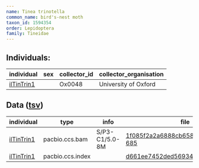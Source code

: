 ```yaml
---
name: Tinea trinotella
common_name: bird's-nest moth
taxon_id: 1594354
order: Lepidoptera
family: Tineidae
---
```


## Individuals:

| individual | sex | collector_id | collector_organisation |
| ---------- | --- | ------------ | ---------------------- |
| [ilTinTrin1](ilTinTrin1.md) |  | Ox0048 | University of Oxford |

## Data ([tsv](Tinea_trinotella_data.tsv))

| individual | type | info | file |
| ---------- | ---- | ---- | ---- |
| [ilTinTrin1](ilTinTrin1.md) | pacbio.ccs.bam | S/P3-C1/5.0-8M | [1f085f2a2a6888cb658cec89761d4f21-685](https://darwin.cog.sanger.ac.uk/insects/Tinea_trinotella/ilTinTrin1/genomic_data/pacbio/m64016_191122_172845.ccs.bam) |
| [ilTinTrin1](ilTinTrin1.md) | pacbio.ccs.index |  | [d661ee7452ded56934155a2e452a03fd](https://darwin.cog.sanger.ac.uk/insects/Tinea_trinotella/ilTinTrin1/genomic_data/pacbio/m64016_191122_172845.ccs.bam.pbi) |
